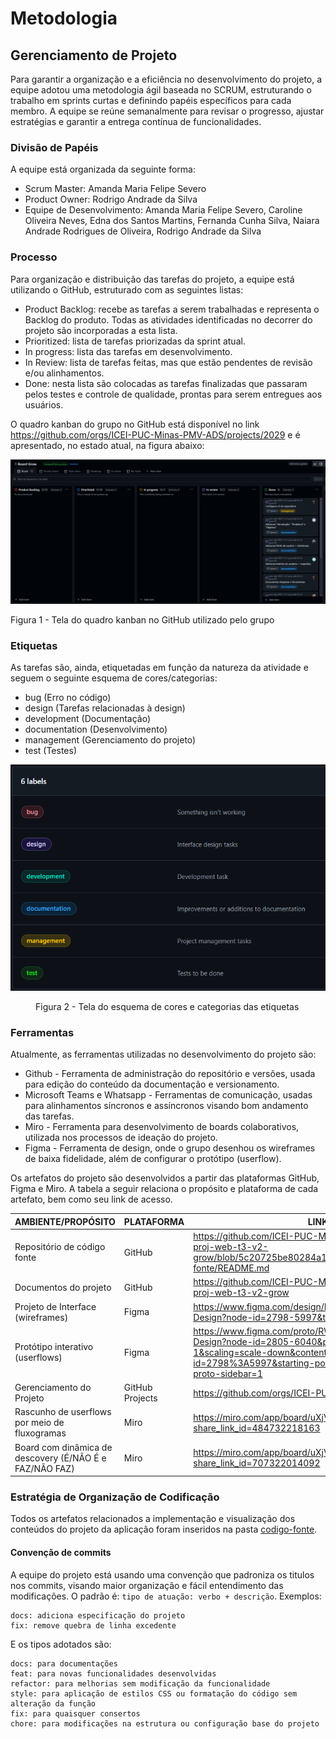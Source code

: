 # Metodologia

## Gerenciamento de Projeto

Para garantir a organização e a eficiência no desenvolvimento do projeto, a equipe adotou uma metodologia ágil baseada no SCRUM, estruturando o trabalho em sprints curtas e definindo papéis específicos para cada membro. A equipe se reúne semanalmente para revisar o progresso, ajustar estratégias e garantir a entrega contínua de funcionalidades.

### Divisão de Papéis

A equipe está organizada da seguinte forma:
<ul>
 <li>Scrum Master: Amanda Maria Felipe Severo</li>
 <li>Product Owner: Rodrigo Andrade da Silva</li>
 <li>Equipe de Desenvolvimento: Amanda Maria Felipe Severo, Caroline Oliveira Neves, Edna dos Santos Martins, Fernanda Cunha Silva, Naiara Andrade Rodrigues de Oliveira, Rodrigo Andrade da Silva  </li>
</ul>
 
### Processo

Para organização e distribuição das tarefas do projeto, a equipe está utilizando o GitHub, estruturado com as seguintes listas: 

<ul>
  <li>Product Backlog: recebe as tarefas a serem trabalhadas e representa o Backlog do produto. Todas as atividades identificadas no decorrer do projeto são incorporadas a esta lista.</li>
  <li>Prioritized: lista de tarefas priorizadas da sprint atual.</li>
  <li>In progress: lista das tarefas em desenvolvimento.</li>
  <li>In Review: lista de tarefas feitas, mas que estão pendentes de revisão e/ou alinhamentos.</li>
  <li>Done: nesta lista são colocadas as tarefas finalizadas que passaram pelos testes e controle de qualidade, prontas para serem entregues aos usuários.</li>
 </ul>

 O quadro kanban do grupo no GitHub está disponível no link https://github.com/orgs/ICEI-PUC-Minas-PMV-ADS/projects/2029 e é apresentado, no estado atual, na figura abaixo:

 ![alt text](./img/board_kanban.png)
    <figcaption>Figura 1 - Tela do quadro kanban no GitHub utilizado pelo grupo</figcaption>

### Etiquetas
<p>As tarefas são, ainda, etiquetadas em função da natureza da atividade e seguem o seguinte esquema de cores/categorias:</p>

<ul>
  <li>bug (Erro no código)</li>
  <li>design (Tarefas relacionadas à design)</li>
  <li>development (Documentação)</li>
  <li>documentation (Desenvolvimento)</li>
  <li>management (Gerenciamento do projeto)</li>
  <li>test (Testes)</li>
</ul>

 ![alt text](./img/etiquetas.png)

<figure> 
  <figcaption>Figura 2 - Tela do esquema de cores e categorias das etiquetas</figcaption>
</figure> 
  
### Ferramentas

Atualmente, as ferramentas utilizadas no desenvolvimento do projeto são:

- Github - Ferramenta de administração do repositório e versões, usada para edição do conteúdo da documentação e versionamento.
- Microsoft Teams e Whatsapp - Ferramentas de comunicação, usadas para alinhamentos síncronos e assíncronos visando bom andamento das tarefas.
- Miro - Ferramenta para desenvolvimento de boards colaborativos, utilizada nos processos de ideação do projeto.
- Figma - Ferramenta de design, onde o grupo desenhou os wireframes de baixa fidelidade, além de configurar o protótipo (userflow).

Os artefatos do projeto são desenvolvidos a partir das plataformas GitHub, Figma e Miro. A tabela a seguir relaciona o propósito e plataforma de cada artefato, bem como seu link de acesso.

| AMBIENTE/PROPÓSITO                  | PLATAFORMA                         | LINK DE ACESSO                         |
|-------------------------------------|------------------------------------|----------------------------------------|
| Repositório de código fonte         | GitHub                             | https://github.com/ICEI-PUC-Minas-PMV-ADS/pmv-ads-2025-1-e1-proj-web-t3-v2-grow/blob/5c20725be80284a1758e16d4c5d3278662aa8aa0/codigo-fonte/README.md                            |
| Documentos do projeto               | GitHub                             | https://github.com/ICEI-PUC-Minas-PMV-ADS/pmv-ads-2025-1-e1-proj-web-t3-v2-grow                           |
| Projeto de Interface (wireframes)                | Figma                              | https://www.figma.com/design/RWJHBPy737PtE1Lvd0dw8O/Grow---Design?node-id=2798-5997&t=nc6BZH8L7tk8AfPb-1                           |
| Protótipo interativo (userflows)               | Figma                              | https://www.figma.com/proto/RWJHBPy737PtE1Lvd0dw8O/Grow---Design?node-id=2805-6040&p=f&t=XzLseDVJZP9pUi7c-1&scaling=scale-down&content-scaling=fixed&page-id=2798%3A5997&starting-point-node-id=2805%3A6040&show-proto-sidebar=1                           |
| Gerenciamento do Projeto            | GitHub Projects                    | https://github.com/orgs/ICEI-PUC-Minas-PMV-ADS/projects/2029                            |
| Rascunho de userflows por meio de fluxogramas            | Miro                    | https://miro.com/app/board/uXjVILzXmcw=/?share_link_id=484732218163                            |
| Board com dinâmica de descovery (É/NÃO É e FAZ/NÃO FAZ)           | Miro                   | https://miro.com/app/board/uXjVIaXyfxk=/?share_link_id=707322014092                            |



### Estratégia de Organização de Codificação 

Todos os artefatos relacionados a implementação e visualização dos conteúdos do projeto da aplicação foram inseridos na pasta [codigo-fonte](../codigo-fonte).

#### Convenção de commits
A equipe do projeto está usando uma convenção que padroniza os titulos nos commits, visando maior organização e fácil entendimento das modificações.
O padrão é: ```tipo de atuação: verbo + descrição```. Exemplos: 
```
docs: adiciona especificação do projeto
fix: remove quebra de linha excedente
```
E os tipos adotados são:
```
docs: para documentações
feat: para novas funcionalidades desenvolvidas
refactor: para melhorias sem modificação da funcionalidade
style: para aplicação de estilos CSS ou formatação do código sem alteração da função
fix: para quaisquer consertos
chore: para modificações na estrutura ou configuração base do projeto
```
